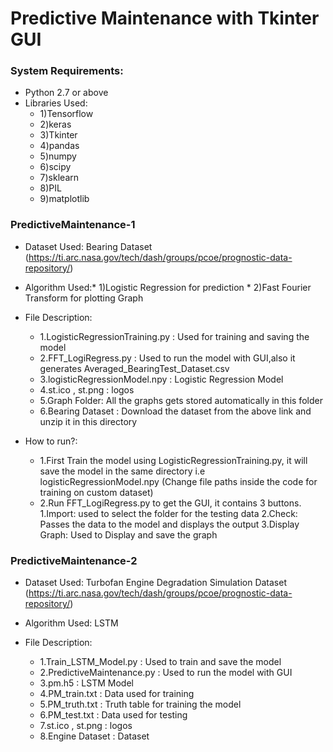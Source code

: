 # Predictive Maintenance with Tkinter GUI

### System Requirements:
* Python 2.7 or above
* Libraries Used:
  * 1)Tensorflow 
  * 2)keras
  * 3)Tkinter
  * 4)pandas
  * 5)numpy
  * 6)scipy
  * 7)sklearn
  * 8)PIL
  * 9)matplotlib
  
  

### PredictiveMaintenance-1
* Dataset Used: Bearing Dataset (https://ti.arc.nasa.gov/tech/dash/groups/pcoe/prognostic-data-repository/)
* Algorithm Used:* 1)Logistic Regression for prediction
                 * 2)Fast Fourier Transform for plotting Graph
                
* File Description:
  * 1.LogisticRegressionTraining.py : Used for training and saving the model
  * 2.FFT_LogiRegress.py : Used to run the model with GUI,also it generates Averaged_BearingTest_Dataset.csv
  * 3.logisticRegressionModel.npy : Logistic Regression Model
  * 4.st.ico , st.png : logos
  * 5.Graph Folder: All the graphs gets stored automatically in this folder 
  * 6.Bearing Dataset : Download the dataset from the above link and unzip it in this directory

* How to run?:
  * 1.First Train the model using LogisticRegressionTraining.py, it will save the model in the same directory i.e logisticRegressionModel.npy (Change file paths inside the code for    training on custom dataset)
  * 2.Run FFT_LogiRegress.py to get the GUI, it contains 3 buttons.
      1.Import: used to select the folder for the testing data
      2.Check: Passes the data to the model and displays the output
      3.Display Graph: Used to Display and save the graph
   
### PredictiveMaintenance-2
* Dataset Used: Turbofan Engine Degradation Simulation Dataset (https://ti.arc.nasa.gov/tech/dash/groups/pcoe/prognostic-data-repository/)
* Algorithm Used: LSTM

* File Description:
  * 1.Train_LSTM_Model.py : Used to train and save the model 
  * 2.PredictiveMaintenance.py : Used to run the model with GUI
  * 3.pm.h5 : LSTM Model
  * 4.PM_train.txt : Data used for training
  * 5.PM_truth.txt : Truth table for training the model
  * 6.PM_test.txt : Data used for testing
  * 7.st.ico , st.png : logos
  * 8.Engine Dataset : Dataset
  


  
